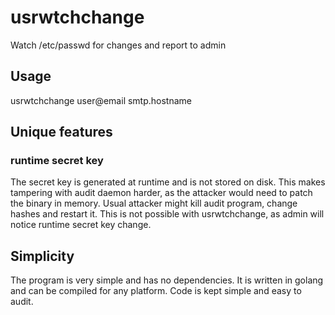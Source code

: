 # usrwtchchange

Watch /etc/passwd for changes and report to admin

## Usage

usrwtchchange user@email smtp.hostname

## Unique features

### runtime secret key

The secret key is generated at runtime and is not stored on disk. This makes tampering with audit daemon harder, as the attacker would need to patch the binary in memory.
Usual attacker might kill audit program, change hashes and restart it. This is not possible with usrwtchchange, as admin will notice runtime secret key change.

## Simplicity

The program is very simple and has no dependencies. It is written in golang and can be compiled for any platform.
Code is kept simple and easy to audit.
